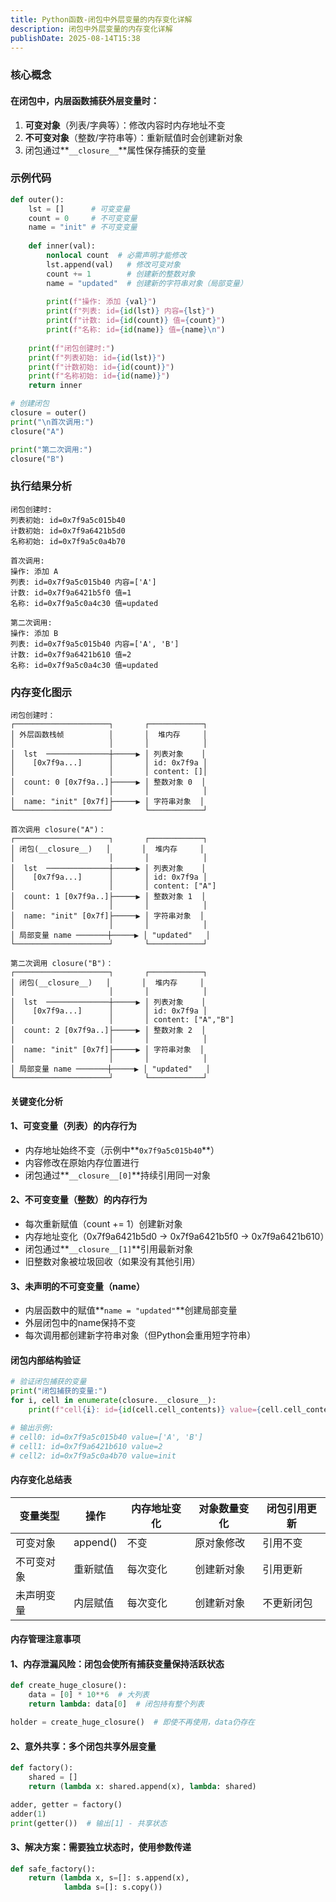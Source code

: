 ```yaml
---
title: Python函数-闭包中外层变量的内存变化详解
description: 闭包中外层变量的内存变化详解
publishDate: 2025-08-14T15:38
---
```

### 核心概念

#### 在闭包中，内层函数捕获外层变量时：

1. **可变对象**（列表/字典等）：修改内容时内存地址不变
2. **不可变对象**（整数/字符串等）：重新赋值时会创建新对象
3. 闭包通过**`__closure__`**属性保存捕获的变量

### 示例代码

```python
def outer():
    lst = []      # 可变变量
    count = 0     # 不可变变量
    name = "init" # 不可变变量
    
    def inner(val):
        nonlocal count  # 必需声明才能修改
        lst.append(val)   # 修改可变对象
        count += 1        # 创建新的整数对象
        name = "updated"  # 创建新的字符串对象（局部变量）
        
        print(f"操作: 添加 {val}")
        print(f"列表: id={id(lst)} 内容={lst}")
        print(f"计数: id={id(count)} 值={count}")
        print(f"名称: id={id(name)} 值={name}\n")
    
    print(f"闭包创建时:")
    print(f"列表初始: id={id(lst)}")
    print(f"计数初始: id={id(count)}")
    print(f"名称初始: id={id(name)}")
    return inner

# 创建闭包
closure = outer()
print("\n首次调用:")
closure("A")

print("第二次调用:")
closure("B")
```

### 执行结果分析

```textile
闭包创建时:
列表初始: id=0x7f9a5c015b40
计数初始: id=0x7f9a6421b5d0
名称初始: id=0x7f9a5c0a4b70

首次调用:
操作: 添加 A
列表: id=0x7f9a5c015b40 内容=['A']
计数: id=0x7f9a6421b5f0 值=1
名称: id=0x7f9a5c0a4c30 值=updated

第二次调用:
操作: 添加 B
列表: id=0x7f9a5c015b40 内容=['A', 'B']
计数: id=0x7f9a6421b610 值=2
名称: id=0x7f9a5c0a4c30 值=updated
```

### 内存变化图示

```textile
闭包创建时：
┌─────────────────────┐       ┌────────────┐
│ 外层函数栈帧          │       │  堆内存     │
│                     │       │            │
│  lst  ──────────────┼─────▶ │ 列表对象    │
│    [0x7f9a...]      │       │ id: 0x7f9a │
│                     │       │ content: []│
│  count: 0 [0x7f9a..]├─────▶ │ 整数对象 0  │
│                     │       │            │
│  name: "init" [0x7f]├─────▶ │ 字符串对象  │
└─────────────────────┘       └────────────┘

首次调用 closure("A")：
┌─────────────────────┐       ┌────────────┐
│ 闭包(__closure__)   │       │  堆内存     │
│                     │       │            │
│  lst  ──────────────┼─────▶ │ 列表对象    │
│    [0x7f9a...]      │       │ id: 0x7f9a │
│                     │       │ content: ["A"]
│  count: 1 [0x7f9a..]├─────▶ │ 整数对象 1  │
│                     │       │            │
│  name: "init" [0x7f]├─────▶ │ 字符串对象  │
│                     │       │            │
│ 局部变量 name ───────┼─────▶ │ "updated"   │
└─────────────────────┘       └────────────┘

第二次调用 closure("B")：
┌─────────────────────┐       ┌────────────┐
│ 闭包(__closure__)   │       │  堆内存     │
│                     │       │            │
│  lst  ──────────────┼─────▶ │ 列表对象    │
│    [0x7f9a...]      │       │ id: 0x7f9a │
│                     │       │ content: ["A","B"]
│  count: 2 [0x7f9a..]├─────▶ │ 整数对象 2  │
│                     │       │            │
│  name: "init" [0x7f]├─────▶ │ 字符串对象  │
│                     │       │            │
│ 局部变量 name ───────┼─────▶ │ "updated"   │
└─────────────────────┘       └────────────┘
```

#### 关键变化分析

#### 1、可变变量（列表）的内存行为

* 内存地址始终不变（示例中**`0x7f9a5c015b40`**）
* 内容修改在原始内存位置进行
* 闭包通过**`__closure__[0]`**持续引用同一对象

#### 2、不可变变量（整数）的内存行为

* 每次重新赋值（count += 1）创建新对象
* 内存地址变化（0x7f9a6421b5d0 → 0x7f9a6421b5f0 → 0x7f9a6421b610）
* 闭包通过**`__closure__[1]`**引用最新对象
* 旧整数对象被垃圾回收（如果没有其他引用）

#### 3、未声明的不可变变量（name）

* 内层函数中的赋值**`name = "updated"`**创建局部变量
* 外层闭包中的name保持不变
* 每次调用都创建新字符串对象（但Python会重用短字符串）

#### 闭包内部结构验证

```python
# 验证闭包捕获的变量
print("闭包捕获的变量:")
for i, cell in enumerate(closure.__closure__):
    print(f"cell{i}: id={id(cell.cell_contents)} value={cell.cell_contents}")

# 输出示例:
# cell0: id=0x7f9a5c015b40 value=['A', 'B']
# cell1: id=0x7f9a6421b610 value=2
# cell2: id=0x7f9a5c0a4b70 value=init
```

#### 内存变化总结表

| 变量类型  | 操作       | 内存地址变化 | 对象数量变化 | 闭包引用更新 |
| ----- | -------- | ------ | ------ | ------ |
| 可变对象  | append() | 不变     | 原对象修改  | 引用不变   |
| 不可变对象 | 重新赋值     | 每次变化   | 创建新对象  | 引用更新   |
| 未声明变量 | 内层赋值     | 每次变化   | 创建新对象  | 不更新闭包  |

#### 内存管理注意事项

#### 1、内存泄漏风险：闭包会使所有捕获变量保持活跃状态

```python
def create_huge_closure():
    data = [0] * 10**6  # 大列表
    return lambda: data[0]  # 闭包持有整个列表

holder = create_huge_closure()  # 即使不再使用，data仍存在
```

#### 2、意外共享：多个闭包共享外层变量

```python
def factory():
    shared = []
    return (lambda x: shared.append(x), lambda: shared)

adder, getter = factory()
adder(1)
print(getter())  # 输出[1] - 共享状态
```

#### 3、解决方案：需要独立状态时，使用参数传递

```python
def safe_factory():
    return (lambda x, s=[]: s.append(x), 
            lambda s=[]: s.copy())
```

